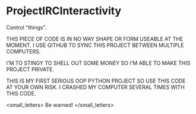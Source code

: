 ProjectIRCInteractivity
=======================

Control "things".

THIS PIECE OF CODE IS IN NO WAY SHAPE OR FORM USEABLE AT THE MOMENT. I USE GITHUB TO SYNC THIS PROJECT BETWEEN MULTIPLE COMPUTERS.

I'M TO STINGY TO SHELL OUT SOME MONEY SO I'M ABLE TO MAKE THIS PROJECT PRIVATE.

THIS IS MY FIRST SERIOUS OOP PYTHON PROJECT SO USE THIS CODE AT YOUR OWN RISK. I CRASHED MY COMPUTER SEVERAL TIMES WITH THIS CODE.


<small_letters>
Be warned!
</small_letters>
